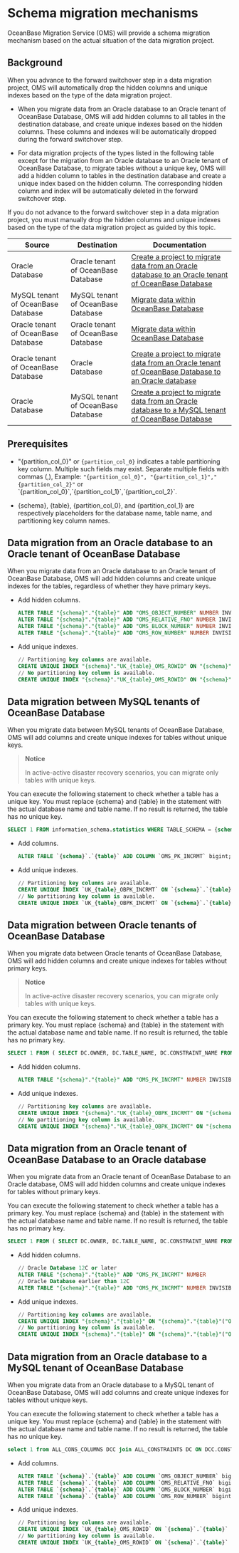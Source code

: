 # Schema migration mechanisms

OceanBase Migration Service (OMS) will provide a schema migration mechanism based on the actual situation of the data migration project.

## Background

When you advance to the forward switchover step in a data migration project, OMS will automatically drop the hidden columns and unique indexes based on the type of the data migration project.

* When you migrate data from an Oracle database to an Oracle tenant of OceanBase Database, OMS will add hidden columns to all tables in the destination database, and create unique indexes based on the hidden columns. These columns and indexes will be automatically dropped during the forward switchover step.

* For data migration projects of the types listed in the following table except for the migration from an Oracle database to an Oracle tenant of OceanBase Database, to migrate tables without a unique key, OMS will add a hidden column to tables in the destination database and create a unique index based on the hidden column. The corresponding hidden column and index will be automatically deleted in the forward switchover step.

If you do not advance to the forward switchover step in a data migration project, you must manually drop the hidden columns and unique indexes based on the type of the data migration project as guided by this topic.

| Source | Destination | Documentation |
|-----------------------|----------------------------|----------------------------------- |
| Oracle Database | Oracle tenant of OceanBase Database | [Create a project to migrate data from an Oracle database to an Oracle tenant of OceanBase Database](../6.data-migration/5.create-a-project-to-migrate-data-from-an-oracle-tenant-of-oceanbase-database-to-an-oracle-database.md) |
| MySQL tenant of OceanBase Database | MySQL tenant of OceanBase Database | [Migrate data within OceanBase Database](../6.data-migration/11.migrate-data-within-oceanbase-database.md) |
| Oracle tenant of OceanBase Database | Oracle tenant of OceanBase Database | [Migrate data within OceanBase Database](../6.data-migration/11.migrate-data-within-oceanbase-database.md)|
| Oracle tenant of OceanBase Database | Oracle Database | [Create a project to migrate data from an Oracle tenant of OceanBase Database to an Oracle database](../6.data-migration/5.create-a-project-to-migrate-data-from-an-oracle-tenant-of-oceanbase-database-to-an-oracle-database.md) |
| Oracle Database | MySQL tenant of OceanBase Database | [Create a project to migrate data from an Oracle database to a MySQL tenant of OceanBase Database](../6.data-migration/4.create-a-project-to-migrate-data-from-an-oracle-database-to-a-mysql-tenant-of-oceanBase-database.md) |

## Prerequisites

* "{partition_col_0}" or `{partition_col_0}` indicates a table partitioning key column. Multiple such fields may exist. Separate multiple fields with commas (,), Example: `"{partition_col_0}", "{partition_col_1}","{partition_col_2}"` or \`{partition_col_0}\`,\`{partition_col_1}\`,\`{partition_col_2}\`.

* {schema}, {table}, {partition_col_0}, and {partition_col_1} are respectively placeholders for the database name, table name, and partitioning key column names.

## Data migration from an Oracle database to an Oracle tenant of OceanBase Database

When you migrate data from an Oracle database to an Oracle tenant of OceanBase Database, OMS will add hidden columns and create unique indexes for the tables, regardless of whether they have primary keys.

* Add hidden columns.

   ```sql
   ALTER TABLE "{schema}"."{table}" ADD "OMS_OBJECT_NUMBER" NUMBER INVISIBLE
   ALTER TABLE "{schema}"."{table}" ADD "OMS_RELATIVE_FNO" NUMBER INVISIBLE
   ALTER TABLE "{schema}"."{table}" ADD "OMS_BLOCK_NUMBER" NUMBER INVISIBLE
   ALTER TABLE "{schema}"."{table}" ADD "OMS_ROW_NUMBER" NUMBER INVISIBLE
   ```

* Add unique indexes.

   ```sql
   // Partitioning key columns are available.
   CREATE UNIQUE INDEX "{schema}"."UK_{table}_OMS_ROWID" ON "{schema}"."{table}" ("OMS_OBJECT_NUMBER", "OMS_RELATIVE_FNO", "OMS_BLOCK_NUMBER", "OMS_ROW_NUMBER", "{partition_col_0}", "{partition_col_1}") LOCAL
   // No partitioning key column is available.
   CREATE UNIQUE INDEX "{schema}"."UK_{table}_OMS_ROWID" ON "{schema}"."{table}" ("OMS_OBJECT_NUMBER", "OMS_RELATIVE_FNO", "OMS_BLOCK_NUMBER", "OMS_ROW_NUMBER")
   ```

## Data migration between MySQL tenants of OceanBase Database

When you migrate data between MySQL tenants of OceanBase Database, OMS will add columns and create unique indexes for tables without unique keys.

> **Notice**
>
> In active-active disaster recovery scenarios, you can migrate only tables with unique keys.

You can execute the following statement to check whether a table has a unique key. You must replace {schema} and {table} in the statement with the actual database name and table name. If no result is returned, the table has no unique key.

```sql
SELECT 1 FROM information_schema.statistics WHERE TABLE_SCHEMA = {schema} AND TABLE_NAME = {table} GROUP BY TABLE_SCHEMA, TABLE_NAME, INDEX_NAME HAVING count(1) = count(IF(upper(nullable) != 'YES' and NON_UNIQUE = 0, 1, NULL));
```

* Add columns.

   ```sql
   ALTER TABLE `{schema}`.`{table}` ADD COLUMN `OMS_PK_INCRMT` bigint;
   ```

* Add unique indexes.

   ```sql
   // Partitioning key columns are available.
   CREATE UNIQUE INDEX `UK_{table}_OBPK_INCRMT` ON `{schema}`.`{table}` (`OMS_PK_INCRMT`, `{partition_col_0}`, `{partition_col_1}`) local;
   // No partitioning key column is available.
   CREATE UNIQUE INDEX `UK_{table}_OBPK_INCRMT` ON `{schema}`.`{table}` (`OMS_PK_INCRMT`);
   ```

## Data migration between Oracle tenants of OceanBase Database

When you migrate data between Oracle tenants of OceanBase Database, OMS will add hidden columns and create unique indexes for tables without primary keys.

> **Notice**
>
> In active-active disaster recovery scenarios, you can migrate only tables with unique keys.

You can execute the following statement to check whether a table has a primary key. You must replace {schema} and {table} in the statement with the actual database name and table name. If no result is returned, the table has no primary key.

```sql
SELECT 1 FROM ( SELECT DC.OWNER, DC.TABLE_NAME, DC.CONSTRAINT_NAME FROM ALL_CONS_COLUMNS DCC JOIN ALL_CONSTRAINTS DC ON DCC.CONSTRAINT_NAME = DC.CONSTRAINT_NAME AND DCC.OWNER = DC.OWNER JOIN ALL_TAB_COLUMNS DTC ON DCC.COLUMN_NAME = DTC.COLUMN_NAME AND DCC.OWNER = DTC.OWNER AND DCC.TABLE_NAME = DTC.TABLE_NAME WHERE DCC.OWNER = {schema} AND DCC.TABLE_NAME = {table} AND DC.CONSTRAINT_TYPE IN ('U', 'P') GROUP BY DC.OWNER, DC.TABLE_NAME, DC.CONSTRAINT_NAME HAVING COUNT(*) = COUNT( CASE DTC.NULLABLE WHEN 'Y' THEN NULL ELSE 1 END ) MINUS SELECT TABLE_OWNER, TABLE_NAME, INDEX_NAME FROM ALL_IND_EXPRESSIONS WHERE TABLE_OWNER = {schema} AND TABLE_NAME = {table} );
```

* Add hidden columns.

   ```sql
   ALTER TABLE "{schema}"."{table}" ADD "OMS_PK_INCRMT" NUMBER INVISIBLE;
   ```

* Add unique indexes.

   ```sql
   // Partitioning key columns are available.
   CREATE UNIQUE INDEX "{schema}"."UK_{table}_OBPK_INCRMT" ON "{schema}"."{table}"("OMS_PK_INCRMT", "{partition_col_0}", "{partition_col_1}") local;
   // No partitioning key column is available.
   CREATE UNIQUE INDEX "{schema}"."UK_{table}_OBPK_INCRMT" ON "{schema}"."{table}"("OMS_PK_INCRMT");
   ```

## Data migration from an Oracle tenant of OceanBase Database to an Oracle database

When you migrate data from an Oracle tenant of OceanBase Database to an Oracle database, OMS will add hidden columns and create unique indexes for tables without primary keys.

You can execute the following statement to check whether a table has a primary key. You must replace {schema} and {table} in the statement with the actual database name and table name. If no result is returned, the table has no primary key.

```sql
SELECT 1 FROM ( SELECT DC.OWNER, DC.TABLE_NAME, DC.CONSTRAINT_NAME FROM ALL_CONS_COLUMNS DCC JOIN ALL_CONSTRAINTS DC ON DCC.CONSTRAINT_NAME = DC.CONSTRAINT_NAME AND DCC.OWNER = DC.OWNER JOIN ALL_TAB_COLUMNS DTC ON DCC.COLUMN_NAME = DTC.COLUMN_NAME AND DCC.OWNER = DTC.OWNER AND DCC.TABLE_NAME = DTC.TABLE_NAME WHERE DCC.OWNER = {schema} AND DCC.TABLE_NAME = {table} AND DC.CONSTRAINT_TYPE IN ('U', 'P') GROUP BY DC.OWNER, DC.TABLE_NAME, DC.CONSTRAINT_NAME HAVING COUNT(*) = COUNT( CASE DTC.NULLABLE WHEN 'Y' THEN NULL ELSE 1 END ) MINUS SELECT TABLE_OWNER, TABLE_NAME, INDEX_NAME FROM ALL_IND_EXPRESSIONS WHERE TABLE_OWNER = {schema} AND TABLE_NAME = {table} );
```

* Add hidden columns.

   ```sql
   // Oracle Database 12C or later
   ALTER TABLE "{schema}"."{table}" ADD "OMS_PK_INCRMT" NUMBER
   // Oracle Database earlier than 12C
   ALTER TABLE "{schema}"."{table}" ADD "OMS_PK_INCRMT" NUMBER INVISIBLE
   ```

* Add unique indexes.

   ```sql
   // Partitioning key columns are available.
   CREATE UNIQUE INDEX "{schema}"."{table}" ON "{schema}"."{table}"("OMS_PK_INCRMT", "{partition_col_0}", "{partition_col_1}") local
   // No partitioning key column is available.
   CREATE UNIQUE INDEX "{schema}"."{table}" ON "{schema}"."{table}"("OMS_PK_INCRMT")
   ```

## Data migration from an Oracle database to a MySQL tenant of OceanBase Database

When you migrate data from an Oracle database to a MySQL tenant of OceanBase Database, OMS will add columns and create unique indexes for tables without unique keys.

You can execute the following statement to check whether a table has a unique key. You must replace {schema} and {table} in the statement with the actual database name and table name. If no result is returned, the table has no unique key.

```sql
select 1 from ALL_CONS_COLUMNS DCC join ALL_CONSTRAINTS DC ON DCC.CONSTRAINT_NAME = DC.CONSTRAINT_NAME AND DCC.OWNER = DC.OWNER join ALL_TAB_COLUMNS DTC on DCC.COLUMN_NAME = DTC.COLUMN_NAME AND DCC.OWNER = DTC.OWNER AND DCC.TABLE_NAME = DTC.TABLE_NAME where DCC.owner = {schema} AND DCC.TABLE_NAME = {table} and DC.constraint_type in ('U', 'P') group by DC.OWNER, DC.TABLE_NAME, DC.CONSTRAINT_NAME having count(*) = count(CASE DTC.NULLABLE WHEN 'Y' THEN NULL ELSE 1 END);
```

* Add columns.

   ```sql
   ALTER TABLE `{schema}`.`{table}` ADD COLUMN `OMS_OBJECT_NUMBER` bigint
   ALTER TABLE `{schema}`.`{table}` ADD COLUMN `OMS_RELATIVE_FNO` bigint
   ALTER TABLE `{schema}`.`{table}` ADD COLUMN `OMS_BLOCK_NUMBER` bigint
   ALTER TABLE `{schema}`.`{table}` ADD COLUMN `OMS_ROW_NUMBER` bigint
   ```

* Add unique indexes.

   ```sql
   // Partitioning key columns are available.
   CREATE UNIQUE INDEX `UK_{table}_OMS_ROWID` ON `{schema}`.`{table}` (`OMS_OBJECT_NUMBER`, `OMS_RELATIVE_FNO`, `OMS_BLOCK_NUMBER`, `OMS_ROW_NUMBER`, `{partition_col_0}`, `{partition_col_1}`) local
   // No partitioning key column is available.
   CREATE UNIQUE INDEX `UK_{table}_OMS_ROWID` ON `{schema}`.`{table}` (`OMS_OBJECT_NUMBER`, `OMS_RELATIVE_FNO`, `OMS_BLOCK_NUMBER`, `OMS_ROW_NUMBER`)
   ```
